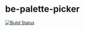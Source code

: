 # be-palette-picker

[![Build Status](https://travis-ci.org/geet084/be-palette-picker.svg?branch=master)](https://travis-ci.com/geet084/be-palette-picker)
